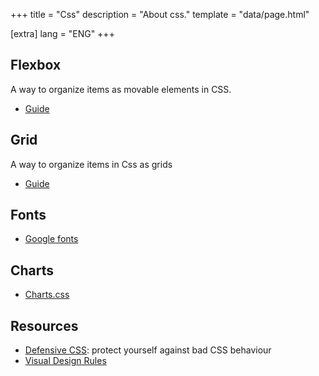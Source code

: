 +++
title = "Css"
description = "About css."
template = "data/page.html"

[extra]
lang = "ENG"
+++

## Flexbox

A way to organize items as movable elements in CSS.
 * [Guide](https://css-tricks.com/snippets/css/a-guide-to-flexbox/)

## Grid

A way to organize items in Css as grids
* [Guide](https://css-tricks.com/snippets/css/complete-guide-grid/)

## Fonts

* [Google fonts](https://fonts.google.com)

## Charts

* [Charts.css](https://chartscss.org/)

## Resources

* [Defensive CSS](https://ishadeed.com/article/defensive-css/): protect yourself against bad CSS behaviour
* [Visual Design Rules](https://anthonyhobday.com/sideprojects/saferules/)
